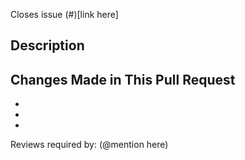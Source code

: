 Closes issue (#)[link here]

## Description


## Changes Made in This Pull Request
-
-
-

Reviews required by: (@mention here)
